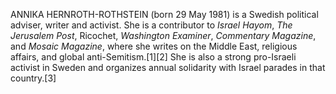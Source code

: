 ANNIKA HERNROTH-ROTHSTEIN (born 29 May 1981) is a Swedish political adviser, writer and activist. She is a contributor to _Israel Hayom_, _The Jerusalem Post_, Ricochet, _Washington Examiner_, _Commentary Magazine_, and _Mosaic Magazine_, where she writes on the Middle East, religious affairs, and global anti-Semitism.[1][2] She is also a strong pro-Israeli activist in Sweden and organizes annual solidarity with Israel parades in that country.[3]
